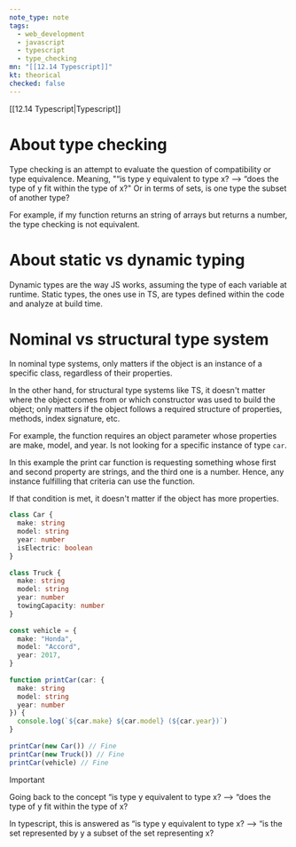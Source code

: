 ```yaml
---
note_type: note
tags:
  - web_development
  - javascript
  - typescript
  - type_checking
mn: "[[12.14 Typescript]]"
kt: theorical
checked: false
---
```

[[12.14 Typescript|Typescript]]

# About type checking
Type checking is an attempt to evaluate the question of compatibility or type equivalence. Meaning, "“is type y equivalent to type x? —> “does the type of y fit within the type of x?" Or in terms of sets, is one type the subset of another type?

For example, if my function returns an string of arrays but returns a number, the type checking is not equivalent. 
# About static vs dynamic typing
Dynamic types are the way JS works, assuming the type of each variable at runtime. Static types, the ones use in TS, are types defined within the code and analyze at build time. 

# Nominal vs structural type system
In nominal type systems, only matters if the object is an instance of a specific class, regardless of their properties. 

In the other hand, for structural type systems like TS, it doesn't matter where the object comes from or which constructor was used to build the object; only matters if the object follows a required structure of properties, methods, index signature, etc. 

For example, the function requires an object parameter whose properties are make, model, and year. Is not looking for a specific instance of type `car`. 

In this example the print car function is requesting something whose first and second property are strings, and the third one is a number. Hence, any instance fulfilling that criteria can use the function. 

If that condition is met, it doesn't matter if the object has more properties. 

```ts
class Car {
  make: string
  model: string
  year: number
  isElectric: boolean
}
 
class Truck {
  make: string
  model: string
  year: number
  towingCapacity: number
}
 
const vehicle = {
  make: "Honda",
  model: "Accord",
  year: 2017,
}
 
function printCar(car: {
  make: string
  model: string
  year: number
}) {
  console.log(`${car.make} ${car.model} (${car.year})`)
}
 
printCar(new Car()) // Fine
printCar(new Truck()) // Fine
printCar(vehicle) // Fine
```

>[!important]
>Going back to the concept
>“is type y equivalent to type x? —> “does the type of y fit within the type of x?
>
In typescript, this is answered as
“is type y equivalent to type x? —> “is the set represented by y a subset of the set representing x?

